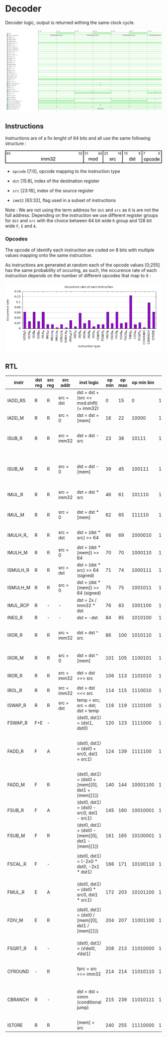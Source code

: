 # Decoder 

Decoder logic, output is returned withing the same clock cycle.

![Decoder waves!](/doc/wave.png)

## Instructions 

Instructions are of a fix lenght of 64 bits and all use the same following structure : 

![Instruction structure!](/doc/enc.png)

- `opcode` [7:0], opcode mapping to the instruction type

- `dst` [15:8], index of the destination register

- `src` [23:16], index of the source register

- `imm32` [63:32], flag used in a subset of instructions

Note : We are not using the term address for `dst` and `src` as it is are not the full address.
    Depending on the instruction we use different register groups for `dst` and `src` with the choice between 
    64 bit wide `R` group and 128 bit wide `F`, `E` and `A`. 

### Opcodes 
The opcode of identify each instruction are coded on 8 bits with multiple values mapping onto the same instruction.

As instructions are generated at random each of the opcode values [0;255] has the same probability of occuring, as such, 
the occurence rate of each instruction depends on the number of different opcodes that map to it :

![Occurence rate of instructions!](/doc/plot/instr.png)


## RTL 

|instr|dst reg|src reg|src addr|inst logic|op min|op max|op min bin|op max bin|bit mask|notes|
| --- | ---- | ------ | ----- | -------- | ----- | ---- | -------- | ------- | ------ | ---- |
|IADD_RS|R|R|src = dst|dst = dst + (src << mod.shift) (+ imm32)|0|15|0|1111| 0000XXXX \| 0XXX_XXXX & ~0111_11XX|0,2578125|
|IADD_M|R|R|src = 0|dst = dst + [mem]|16|22|10000|10110 | 00010XXX & ~XXXXX111||
|ISUB_R|R|R|src = imm32|dst = dst - src|23|38| 10111 | 100110 | 0001_0111 \| 0001_1XXX \| ( XX10_0XXX & ~ XXXX_X111 )||
|ISUB_M|R|R|src = 0|dst = dst - [mem]|39|45| 100111 | 101101 | 0010_XXXX & ( XXXX_0111 \| ( XXXX_1XXX & ~XXXX_X11X ) ) ||
|IMUL_R|R|R|src = imm32|dst = dst * src|46|61| 101110 | 111101 | 10_111X \| (11_XXXX & ~XX_111X )||
|IMUL_M|R|R|src = 0|dst = dst * [mem]|62|65|111110|1000001|lt64 : 11_111X,  ge64 : 00_000X||
|IMULH_R_|R|R|src = dst|dst = (dst * src) >> 64| 66 | 69 | 1000010 | 1000101 | 00_0XXX & ( 01X \| ( 1XX & ~11X ) ) ||
|IMULH_M|R|R|src = 0|dst = (dst * [mem]) >> 64|70|70|1000110 | 1000110|8'b01000110||
|ISMULH_R|R|R|src = dst|dst = (dst * src) >> 64 (signed)|71|74|1000111 | 1001010 | 00_XXXX & ( 0111 \| ( 10XX & ~11 ) )||
|ISMULH_M|R|R|src = 0|dst = (dst * [mem]) >> 64 (signed)|75|75|1001011|1001011|8'b01001011||
|IMUL_RCP|R|-|-|dst = 2x / imm32 * dst|76|83|1001100|1010011|0X_XXXX & ( X0_11XX \| X1_00XX ) ||
|INEG_R|R|-|-|dst = -dst|84|85|1010100|1010101|8'b0101010X||
|IXOR_R|R|R|src = imm32|dst = dst ^ src|86|100 | 1010110 | 1100100 | ( 01_XXXX & ( 011X \| 1XXX )) \| ( 10_0XXX & ( 0XX \| 100 ))||
|IXOR_M|R|R|src = 0|dst = dst ^ [mem]|101|105| 1100101 | 1101001 | 10_XXXX & ( ( 01XX & ~01 ) \| 100X )||
|IROR_R|R|R|src = imm32|dst = dst >>> src|106|113|1101010|1110001|( 10_1XXX & ~00X ) \| 11_000X||
|IROL_R|R|R|src = imm32|dst = dst <<< src|114|115|1110010|1110011|8'b0111001X||
|ISWAP_R|R|R|src = dst|temp = src; src = dst; dst = temp|116|119|1110100|1110111|8'b011101XX||
|FSWAP_R|F+E|-||(dst0, dst1) = (dst1, dst0)|120|123|1111000|1111011|8'b011110XX||
|FADD_R|F|A||(dst0, dst1) = (dst0 + src0, dst1 + src1)|124|139|1111100|10001011|lt127 : 111_11XX    ge127 :  1000_1011 : 1000_XXXX & ( 0XXX \| 10XX  ) |0111_1100 -> 1101_0101|
|FADD_M|F|R||(dst0, dst1) = (dst0 + [mem][0], dst1 + [mem][1])|140|144|10001100|10010000|100X_XXXX & ( 0_11XX \|  1_000  )||
|FSUB_R|F|A||(dst0, dst1) = (dst0 - src0, dst1 - src1)|145|160|10010001|10100000|10XX_XXXX & ( ( 01_XXXX & ~000X) \| 10_0000 )||
|FSUB_M|F|R||(dst0, dst1) = (dst0 - [mem][0], dst1 - [mem][1])|161|165|10100001|10100101|8'b10100XXX  & ~000 & ~11X|
|FSCAL_R|F|-||(dst0, dst1) = (-2x0 * dst0, -2x1 * dst1)|166|171|10100110|10101011|1010_0110 -> 1010_1011 : 1010_XXXX &  ( 011X \| 10XX )||
|FMUL_R|E|A||(dst0, dst1) = (dst0 * src0, dst1 * src1)|172|203|10101100|11001011|1010_1100 -> 1100_1011 : 1010_11XX \| (1100_XXXX & ~11XX )||
|FDIV_M|E|R||(dst0, dst1) = (dst0 / [mem][0], dst1 / [mem][1])|204|207|11001100|11001111|8'b110011XX||
|FSQRT_R|E|-||(dst0, dst1) = (√dst0, √dst1)|208|213|11010000|11010101|1101_0000 -> 1101_0101 : 1101_XXXX & ( 0XXX & ~X11X )||
|CFROUND|-|R||fprc = src >>> imm32|214|214|11010110|11010110|8'b11010110|1101_0110 -> 1111_1111|
|CBRANCH|R|-||dst = dst + cimm (conditional jump)|215|239|11010111|11101111|1101_0111 -> 1110_1111  :11XX_XXXX  &  ( ( 01_XXXX & ( 1XXX \| 0111 ) ) \|  10_XXXX ) ||
|ISTORE|R|R||[mem] = src|240|255|11110000|11111111|8'b1111XXXX||
